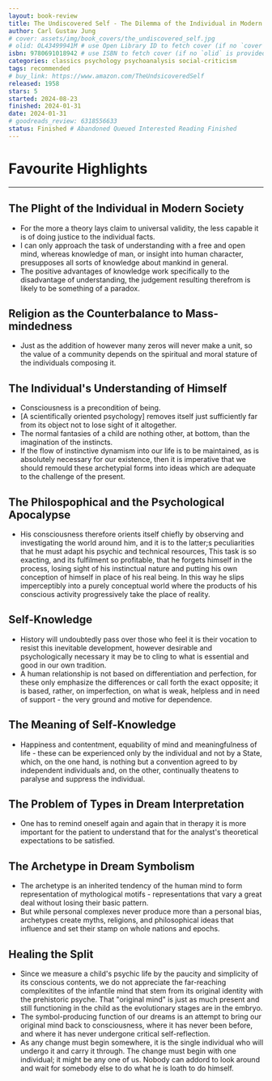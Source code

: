 ```yaml
---
layout: book-review
title: The Undiscovered Self - The Dilemma of the Individual in Modern Society
author: Carl Gustav Jung
# cover: assets/img/book_covers/the_undiscovered_self.jpg
# olid: OL43499941M # use Open Library ID to fetch cover (if no `cover` is provided)
isbn: 9780691018942 # use ISBN to fetch cover (if no `olid` is provided, dashes are optional)
categories: classics psychology psychoanalysis social-criticism
tags: recommended
# buy_link: https://www.amazon.com/TheUndsicoveredSelf
released: 1958
stars: 5
started: 2024-08-23
finished: 2024-01-31
date: 2024-01-31
# goodreads_review: 6318556633
status: Finished # Abandoned Queued Interested Reading Finished
---
```


# Favourite Highlights

---

## The Plight of the Individual in Modern Society

* For the more a theory lays claim to universal validity, the less capable it is of doing justice to the individual facts.
* I can only approach the task of understanding with a free and open mind, whereas knowledge of man, or insight into human character, presupposes all sorts of knowledge about mankind in general.
* The positive advantages of knowledge work specifically to the disadvantage of understanding, the judgement resulting therefrom is likely to be something of a paradox.

## Religion as the Counterbalance to Mass-mindedness

* Just as the addition of however many zeros will never make a unit, so the value of a community depends on the spiritual and moral stature of the individuals composing it.

## The Individual's Understanding of Himself

* Consciousness is a precondition of being.
* [A scientifically oriented psychology] removes itself just sufficiently far from its object not to lose sight of it altogether.
* The normal fantasies of a child are nothing other, at bottom, than the imagination of the instincts.
* If the flow of instinctive dynamism into our life is to be maintained, as is absolutely necessary for our existence, then it is imperative that we should remould these archetypial forms into ideas which are adequate to the challenge of the present.

## The Philospophical and the Psychological Apocalypse

* His consciousness therefore orients itself chiefly by observing and investigating the world around him, and it is to the latter;s peculiarities that he must adapt his psychic and technical resources, This task is so exacting, and its fulfilment so profitable, that he forgets himself in the process, losing sight of his instinctual nature and putting his own conception of himself in place of his real being. In this way he slips imperceptibly into a purely conceptual world where the products of his conscious activity progressively take the place of reality.

## Self-Knowledge

* History will undoubtedly pass over those who feel it is their vocation to resist this inevitable development, however desirable and psychologically necessary it may be to cling to what is essential and good in our own tradition.
* A human relationship is not based on differentiation and perfection, for these only emphasize the differences or call forth the exact opposite; it is based, rather, on imperfection, on what is weak, helpless and in need of support - the very ground and motive for dependence.

## The Meaning of Self-Knowledge

* Happiness and contentment, equability of mind and meaningfulness of life - these can be experienced only by the individual and not by a State, which, on the one hand, is nothing but a convention agreed to by independent individuals and, on the other, continually theatens to paralyse and suppress the individual.


## The Problem of Types in Dream Interpretation

* One has to remind oneself again and again that in therapy it is more important for the patient to understand that for the analyst's theoretical expectations to be satisfied.

## The Archetype in Dream Symbolism

* The archetype is an inherited tendency of the human mind to form representation of mythological motifs - representations that vary a great deal without losing their basic pattern.
* But while personal complexes never produce more than a personal bias, archetypes create myths, religions, and philosophical ideas that influence and set their stamp on whole nations and epochs.

## Healing the Split

* Since we measure a child's psychic life by the paucity and simplicity of its conscious contents, we do not appreciate the far-reaching complexitites of the infantile mind that stem from its original identity with the prehistoric psyche. That "original mind" is just as much present and still functioning in the child as the evolutionary stages are in the embryo.
* The symbol-producing function of our dreams is an attempt to bring our original mind back to consciousness, where it has never been before, and where it has never undergone critical self-reflection.
* As any change must begin somewhere, it is the single individual who will undergo it and carry it through. The change must begin with one individual; it might be any one of us. Nobody can addord to look around and wait for somebody else to do what he is loath to do himself.